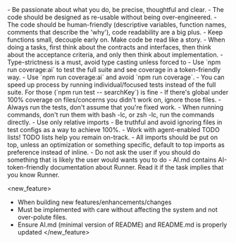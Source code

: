 <general>
- Be passionate about what you do, be precise, thoughtful and clear.
- The code should be designed as re-usable without being over-engineered.
- The code should be human-friendly (descriptive variables, function names, comments that describe the 'why'), code readability are a big plus.
- Keep functions small, decouple early on. Make code be read like a story.
- When doing a tasks, first think about the contracts and interfaces, then think about the acceptance criteria, and only then think about implementation.
- Type-strictness is a must, avoid type casting unless forced to
- Use `npm run coverage:ai` to test the full suite and see coverage in a token-friendly way. 
- Use `npm run coverage:ai` and avoid `npm run coverage`.
- You can speed up process by running individual/focused tests instead of the full suite. For those (`npm run test -- searchKey`) is fine
- If there's global under 100% coverage on files/concerns you didn't work on, ignore those files.
- Always run the tests, don't assume that you're fixed work.
- When running commands, don't run them with bash -lc, or zsh -lc, run the commands directly.
- Use only relative imports
- Be truthful and avoid ignoring files in test configs as a way to achieve 100%.
- Work with agent-enabled TODO lists! TODO lists help you remain on-track.
- All imports should be put on top, unless an optimization or something specific, default to top imports as preference instead of inline.
- Do not ask the user if you should do something that is likely the user would wants you to do
</general>

<specifics>
- AI.md contains AI-token-friendly documentation about Runner. Read it if the task implies that you know Runner.
</specifics>

<new_feature>

- When building new features/enhancements/changes
- Must be implemented with care without affecting the system and not over-polute files.
- Ensure AI.md (minimal version of README) and README.md is properly updated
  </new_feature>
